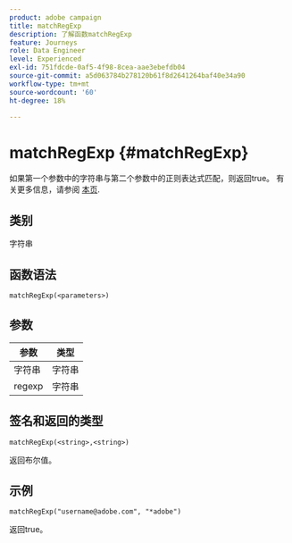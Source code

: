 ```yaml
---
product: adobe campaign
title: matchRegExp
description: 了解函数matchRegExp
feature: Journeys
role: Data Engineer
level: Experienced
exl-id: 751fdcde-0af5-4f98-8cea-aae3ebefdb04
source-git-commit: a5d063784b278120b61f8d2641264baf40e34a90
workflow-type: tm+mt
source-wordcount: '60'
ht-degree: 18%

---
```


# matchRegExp {#matchRegExp}

如果第一个参数中的字符串与第二个参数中的正则表达式匹配，则返回true。 有关更多信息，请参阅 [本页](https://docs.oracle.com/javase/7/docs/api/java/util/regex/Pattern.html).

## 类别

字符串

## 函数语法

`matchRegExp(<parameters>)`

## 参数

| 参数 | 类型 |
|--- |--- |
| 字符串 | 字符串 |
| regexp | 字符串 |

## 签名和返回的类型

`matchRegExp(<string>,<string>)`

返回布尔值。

## 示例

`matchRegExp("username@adobe.com", "*adobe")`

返回true。

